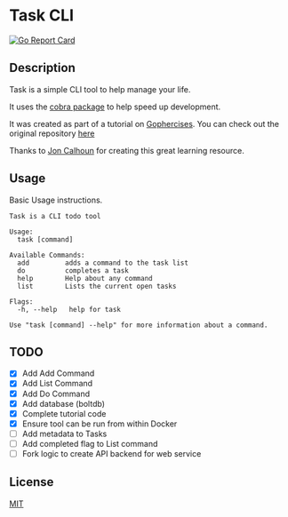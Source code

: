 # Task CLI

[![Go Report Card](https://goreportcard.com/badge/github.com/DavyJ0nes/task-cli)](https://goreportcard.com/report/github.com/DavyJ0nes/task-cli)

## Description

Task is a simple CLI tool to help manage your life.

It uses the [cobra package](https://github.com/spf13/cobra) to help speed up development.

It was created as part of a tutorial on [Gophercises](https://gophercises.com/exercises/task). You can check out the original repository [here](https://github.com/gophercises/task)

Thanks to [Jon Calhoun](https://twitter.com/joncalhoun) for creating this great learning resource.

## Usage

Basic Usage instructions.

```none
Task is a CLI todo tool

Usage:
  task [command]

Available Commands:
  add         adds a command to the task list
  do          completes a task
  help        Help about any command
  list        Lists the current open tasks

Flags:
  -h, --help   help for task

Use "task [command] --help" for more information about a command.
```

## TODO

- [x] Add Add Command
- [x] Add List Command
- [x] Add Do Command
- [x] Add database (boltdb)
- [x] Complete tutorial code
- [x] Ensure tool can be run from within Docker
- [ ] Add metadata to Tasks
- [ ] Add completed flag to List command
- [ ] Fork logic to create API backend for web service

## License

[MIT](./LICENSE)
